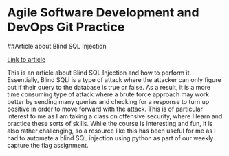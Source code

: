 Agile Software Development and DevOps Git Practice
==================================================

##Article about Blind SQL Injection

[Link to article](https://www.hackthis.co.uk/articles/blind-sql-injection)

This is an article about Blind SQL Injection and how to perform it. Essentially, Blind SQLi is a type of attack where the attacker can only figure out if their query to the database is true or false. As a result, it is a more time consuming type of attack where a brute force approach may work better by sending many queries and checking for a response to turn up positive in order to move forward with the attack. This is of particular interest to me as I am taking a class on offensive security, where I learn and practice these sorts of skills. While the course is interesting and fun, it is also rather challenging, so a resource like this has been useful for me as I had to automate a blind SQL injection using python as part of our weekly capture the flag assignment.